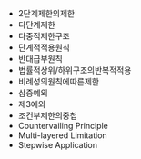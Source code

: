 - 2단계제한의제한
- 다단계제한
- 다중적제한구조
- 단계적적용원칙
- 반대급부원칙
- 법률적상위/하위구조의반복적적용
- 비례성의원칙에따른제한
- 삼중예외
- 제3예외
- 조건부제한의중첩
- Countervailing Principle
- Multi-layered Limitation
- Stepwise Application
